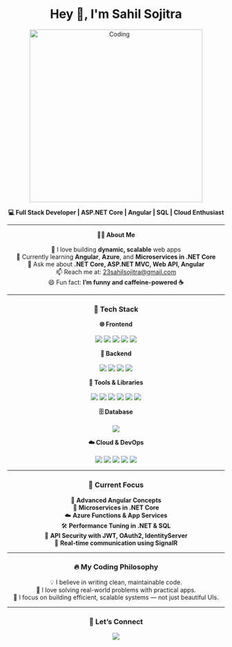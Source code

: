 <h1 align="center">Hey 👋, I'm Sahil Sojitra</h1>

<p align="center">
  <img src="https://cdn.dribbble.com/users/1162077/screenshots/3848914/programmer.gif" width="400" alt="Coding" />
</p>

<p align="center">
  <strong>💻 Full Stack Developer | ASP.NET Core | Angular | SQL | Cloud Enthusiast</strong>
</p>

---

<p align="center">
  <strong>🧑‍💻 About Me</strong><br><br>
  🚀 I love building <strong>dynamic, scalable</strong> web apps <br>
  🌱 Currently learning <strong>Angular</strong>, <strong>Azure</strong>, and <strong>Microservices in .NET Core</strong> <br>
  💬 Ask me about <strong>.NET Core, ASP.NET MVC, Web API, Angular</strong> <br>
  📫 Reach me at: <a href="mailto:23sahilsojitra@gmail.com">23sahilsojitra@gmail.com</a> <br>
  😄 Fun fact: <strong>I’m funny and caffeine-powered ☕</strong>
</p>

---

<h3 align="center">🚀 Tech Stack</h3>

<p align="center">
  <strong>🌐 Frontend</strong><br><br>
  <img src="https://img.shields.io/badge/HTML5-E34F26?style=flat&logo=html5&logoColor=white" />
  <img src="https://img.shields.io/badge/CSS3-1572B6?style=flat&logo=css3&logoColor=white" />
  <img src="https://img.shields.io/badge/JavaScript-F7DF1E?style=flat&logo=javascript&logoColor=black" />
  <img src="https://img.shields.io/badge/TypeScript-3178C6?style=flat&logo=typescript&logoColor=white" />
  <img src="https://img.shields.io/badge/Angular-DD0031?style=flat&logo=angular&logoColor=white" />
</p>

<p align="center">
  <strong>🧰 Backend</strong><br><br>
  <img src="https://img.shields.io/badge/C%23-239120?style=flat&logo=c-sharp&logoColor=white" />
  <img src="https://img.shields.io/badge/.NET_Core-512BD4?style=flat&logo=dotnet&logoColor=white" />
  <img src="https://img.shields.io/badge/ASP.NET_MVC-512BD4?style=flat&logo=dotnet&logoColor=white" />
  <img src="https://img.shields.io/badge/Web_API-2C3E50?style=flat" />
</p>

<p align="center">
  <strong>🔧 Tools & Libraries</strong><br><br>
  <img src="https://img.shields.io/badge/Entity_Framework-68217A?style=flat" />
  <img src="https://img.shields.io/badge/Dapper-1572B6?style=flat" />
  <img src="https://img.shields.io/badge/SignalR-00599C?style=flat" />
  <img src="https://img.shields.io/badge/Bootstrap-7952B3?style=flat&logo=bootstrap&logoColor=white" />
  <img src="https://img.shields.io/badge/Tailwind_CSS-38B2AC?style=flat&logo=tailwind-css&logoColor=white" />
  <img src="https://img.shields.io/badge/jQuery-0769AD?style=flat&logo=jquery&logoColor=white" />
</p>

<p align="center">
  <strong>🗄️ Database</strong><br><br>
  <img src="https://img.shields.io/badge/SQL_Server-CC2927?style=flat&logo=microsoftsqlserver&logoColor=white" />
</p>

<p align="center">
  <strong>☁️ Cloud & DevOps</strong><br><br>
  <img src="https://img.shields.io/badge/Azure-0078D4?style=flat&logo=microsoftazure&logoColor=white" />
  <img src="https://img.shields.io/badge/AWS-232F3E?style=flat&logo=amazonaws&logoColor=white" />
  <img src="https://img.shields.io/badge/Git-F05032?style=flat&logo=git&logoColor=white" />
  <img src="https://img.shields.io/badge/GitHub-181717?style=flat&logo=github&logoColor=white" />
  <img src="https://img.shields.io/badge/GitLab-FCA121?style=flat&logo=gitlab&logoColor=white" />
</p>

---

<h3 align="center">📌 Current Focus</h3>

<p align="center">
  🔄 <strong>Advanced Angular Concepts</strong><br>
  🧱 <strong>Microservices in .NET Core</strong><br>
  ☁️ <strong>Azure Functions & App Services</strong><br>
  🛠️ <strong>Performance Tuning in .NET & SQL</strong><br>
  🔐 <strong>API Security with JWT, OAuth2, IdentityServer</strong><br>
  📡 <strong>Real-time communication using SignalR</strong>
</p>

---

<h3 align="center">🔥 My Coding Philosophy</h3>

<p align="center">
  💡 I believe in writing clean, maintainable code. <br>
  🧩 I love solving real-world problems with practical apps. <br>
  🚀 I focus on building efficient, scalable systems — not just beautiful UIs.
</p>

---

<h3 align="center">🤝 Let’s Connect</h3>

<p align="center">
  <a href="https://linkedin.com/in/sahil-sojitra-370bbb22a" target="_blank">
    <img src="https://img.shields.io/badge/LinkedIn-blue?style=for-the-badge&logo=linkedin&logoColor=white" />
  </a>
</p>
